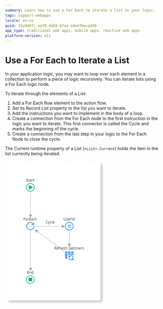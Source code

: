 ```yaml
---
summary: Learn how to use a For Each to iterate a list in your logic.
tags: support-webapps
locale: en-us
guid: 15a9d0fc-aef0-4d69-bfaa-edeefbecad36
app_type: traditional web apps, mobile apps, reactive web apps
platform-version: o11
---
```


# Use a For Each to Iterate a List

In your application logic, you may want to loop over each element in a collection to perform a piece of logic recursively. You can iterate lists using a For Each logic node.

To iterate through the elements of a List:

1. Add a For Each flow element to the action flow.
1. Set its Record List property to the list you want to iterate. 
1. Add the instructions you want to implement in the body of a loop. 
1. Create a connection from the For Each node to the first instruction in the logic you want to iterate. This first connector is called the Cycle and marks the beginning of the cycle. 
1. Create a connection from the last step in your logic to the For Each Node to close the cycle. 

The Current runtime property of a List (`<List>.Current`) holds the item in the list currently being iterated. 

![](images/for-each.png)
